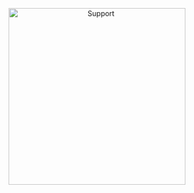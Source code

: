 </p>
<p align="center">
  <a href="https://chat.whatsapp.com/C7PFcSRmRI9Enbda8Cikqu">
    <img alt=Support height="350" src="https://telegra.ph/file/ba7201b533cf2264f2237.jpg"> 
    </p>
